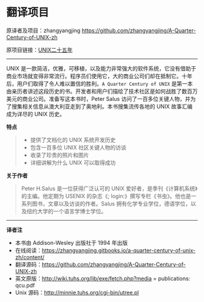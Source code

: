 # 翻译项目

原译者及项目：zhangyangjing <https://github.com/zhangyangjing/A-Quarter-Century-of-UNIX-zh>

原项目链接：[UNIX二十五年](https://zhangyangjing.gitbooks.io/a-quarter-century-of-unix-zh/content/)

---

UNIX 是一款简洁，优雅，可移植，以及能力非常强大的软件系统，它没有借助于商业市场就变得非常流行。程序员们使用它，大的商业公司们却在抵制它。十年后，用户们取得了令人难以置信的胜利。`A Quarter Century of UNIX` 是第一本由亲历者讲述这段历史的书。开发者和用户们描绘了技术社区是如何战胜了数百万美元的商业公司。准备写这本书时，Peter Salus 访问了一百多位关键人物，并为了搜集相关信息从澳大利亚走到了奥地利。本书搜集流传各地的 UNIX 故事汇编成为详尽的 UNIX 历史。

**特点**

> * 提供了文档化的 UNIX 系统开发历史
> * 包含一百多位 UNIX 社区关键人物的访谈
> * 收录了珍贵的照片和图片
> * 详细讲解为什么 UNIX 可以取得成功

**关于作者**

> Peter H.Salus 是一位获得广泛认可的 UNIX 爱好者，是季刊《计算机系统》的主编。他定期为 USENIX 的杂志《; login:》撰写专栏《书虫》。他也是一系列图书，文章以及访谈的作者。Salus 拥有化学专业学位，德语学位，以及纽约大学的一个语言学博士学位。

---
**译者注**

* 本书由 Addison-Wesley 出版社于 1994 年出版
* 在线阅读：https://zhangyangjing.gitbooks.io/a-quarter-century-of-unix-zh/content/
* 翻译源码：https://github.com/zhangyangjing/A-Quarter-Century-of-UNIX-zh
* 英文原版：http://wiki.tuhs.org/lib/exe/fetch.php?media = publications: qcu.pdf
* Unix 源码：http://minnie.tuhs.org/cgi-bin/utree.pl
